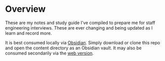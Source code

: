 # Overview

These are my notes and study guide I've compiled to prepare me for staff engineering interviews. These are ever changing and being updated as I learn and record more.

It is best consumed locally via [Obsidian](https://obsidian.md/). Simply download or clone this repo and open the content directory as an Obsidian vault. It may also be consumed secondarily via the [web version](https://andrew-codes.github.io/interview-prep/).
